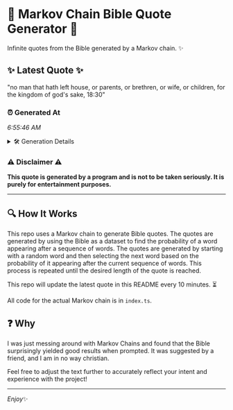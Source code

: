 # 📖 Markov Chain Bible Quote Generator 📖

Infinite quotes from the Bible generated by a Markov chain. ✨

## ✨ Latest Quote ✨
"no man that hath left house, or parents, or brethren, or wife, or children, for the kingdom of god's sake, 18:30"

### ⏰ Generated At
*6:55:46 AM*

<details>
    <summary>🛠️ Generation Details</summary>
    <p>
        <strong>🌱 Seed:</strong> no<br>
        <strong>🔄 Iterations:</strong> 20<br>
        <strong>📜 Context History:</strong><br>[ no ]: man<br>[ no, man ]: that<br>[ no, man, that ]: hath<br>[ no, man, that, hath ]: left<br>[ no, man, that, hath, left ]: house,<br>[ no, man, that, hath, left, house, ]: or<br>[ man, that, hath, left, house,, or ]: parents,<br>[ that, hath, left, house,, or, parents, ]: or<br>[ hath, left, house,, or, parents,, or ]: brethren,<br>[ left, house,, or, parents,, or, brethren, ]: or<br>[ house,, or, parents,, or, brethren,, or ]: wife,<br>[ or, parents,, or, brethren,, or, wife, ]: or<br>[ parents,, or, brethren,, or, wife,, or ]: children,<br>[ or, brethren,, or, wife,, or, children, ]: for<br>[ brethren,, or, wife,, or, children,, for ]: the<br>[ or, wife,, or, children,, for, the ]: kingdom<br>[ wife,, or, children,, for, the, kingdom ]: of<br>[ or, children,, for, the, kingdom, of ]: god's<br>[ children,, for, the, kingdom, of, god's ]: sake,<br>[ for, the, kingdom, of, god's, sake, ]: 18:30<br>
    </p>
</details>

### ⚠️ Disclaimer ⚠️
**This quote is generated by a program and is not to be taken seriously. It is purely for entertainment purposes.**

---

## 🔍 How It Works

This repo uses a Markov chain to generate Bible quotes. The quotes are generated by using the Bible as a dataset to find the probability of a word appearing after a sequence of words. The quotes are generated by starting with a random word and then selecting the next word based on the probability of it appearing after the current sequence of words. This process is repeated until the desired length of the quote is reached.

This repo will update the latest quote in this README every 10 minutes. ⏳

All code for the actual Markov chain is in `index.ts`.

## ❓ Why

I was just messing around with Markov Chains and found that the Bible surprisingly yielded good results when prompted. 
It was suggested by a friend, and I am in no way christian.

Feel free to adjust the text further to accurately reflect your intent and experience with the project!

---

*Enjoy*✨
